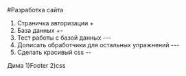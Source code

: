 #Разработка сайта
1) Страничка авторизации +
2) База данных +-
3) Тест работы с базой данных ---
4) Дописать обработчики для остальных упражнений ---
5) Сделать красивый css --


Дима
1)Footer
2)css
